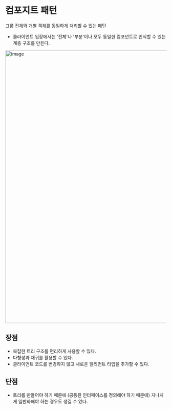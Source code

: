 # 컴포지트 패턴
그룹 전체와 개별 객체를 동일하게 처리할 수 있는 패턴
- 클라이언트 입장에서는 '전체'나 '부분'이나 모두 동일한 컴포넌트로 인식할 수  있는 계층 구조를 만든다.
<img width="851" alt="image" src="https://user-images.githubusercontent.com/63090006/215329986-e4c04c10-d83c-49aa-a9f8-d96eb0651292.png">

## 장점
- 복잡한 트리 구조를 편리하게 사용할 수 있다.
- 다형성과 재귀를 활용할 수 있다.
- 클라이언트 코드를 변경하지 않고 새로운 엘리먼트 타입을 추가할 수 있다.

## 단점
- 트리를 만들어야 하기 때문에 (공통된 인터페이스를 정의해야 하기 때문에) 지나치게 일반화해야 하는 경우도 생길 수 있다.
